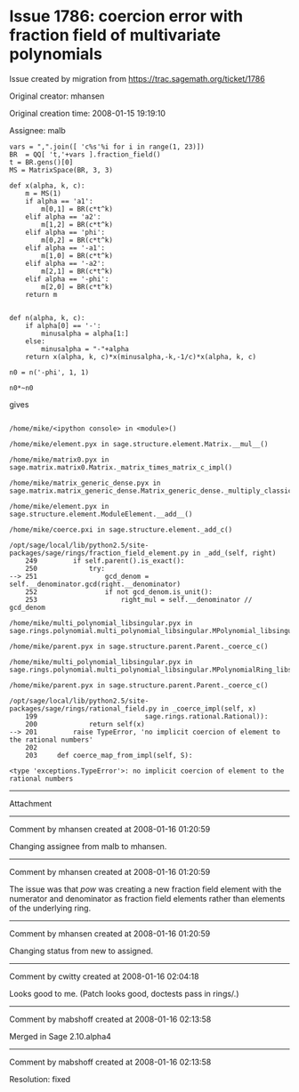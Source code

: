# Issue 1786: coercion error with fraction field of multivariate polynomials

Issue created by migration from https://trac.sagemath.org/ticket/1786

Original creator: mhansen

Original creation time: 2008-01-15 19:19:10

Assignee: malb


```
vars = ",".join([ 'c%s'%i for i in range(1, 23)])
BR  = QQ[ 't,'+vars ].fraction_field()
t = BR.gens()[0]
MS = MatrixSpace(BR, 3, 3)

def x(alpha, k, c):
    m = MS(1)
    if alpha == 'a1':
        m[0,1] = BR(c*t^k)
    elif alpha == 'a2':
        m[1,2] = BR(c*t^k)
    elif alpha == 'phi':
        m[0,2] = BR(c*t^k)
    elif alpha == '-a1':
        m[1,0] = BR(c*t^k)
    elif alpha == '-a2':
        m[2,1] = BR(c*t^k)
    elif alpha == '-phi':
        m[2,0] = BR(c*t^k)
    return m
    
    
def n(alpha, k, c):
    if alpha[0] == '-':
        minusalpha = alpha[1:]
    else:
        minusalpha = "-"+alpha
    return x(alpha, k, c)*x(minusalpha,-k,-1/c)*x(alpha, k, c)
    
n0 = n('-phi', 1, 1)

n0*~n0
```


gives


```

/home/mike/<ipython console> in <module>()

/home/mike/element.pyx in sage.structure.element.Matrix.__mul__()

/home/mike/matrix0.pyx in sage.matrix.matrix0.Matrix._matrix_times_matrix_c_impl()

/home/mike/matrix_generic_dense.pyx in sage.matrix.matrix_generic_dense.Matrix_generic_dense._multiply_classical()

/home/mike/element.pyx in sage.structure.element.ModuleElement.__add__()

/home/mike/coerce.pxi in sage.structure.element._add_c()

/opt/sage/local/lib/python2.5/site-packages/sage/rings/fraction_field_element.py in _add_(self, right)
    249         if self.parent().is_exact():
    250             try:
--> 251                 gcd_denom = self.__denominator.gcd(right.__denominator)
    252                 if not gcd_denom.is_unit():
    253                     right_mul = self.__denominator // gcd_denom

/home/mike/multi_polynomial_libsingular.pyx in sage.rings.polynomial.multi_polynomial_libsingular.MPolynomial_libsingular.gcd()

/home/mike/parent.pyx in sage.structure.parent.Parent._coerce_c()

/home/mike/multi_polynomial_libsingular.pyx in sage.rings.polynomial.multi_polynomial_libsingular.MPolynomialRing_libsingular._coerce_c_impl()

/home/mike/parent.pyx in sage.structure.parent.Parent._coerce_c()

/opt/sage/local/lib/python2.5/site-packages/sage/rings/rational_field.py in _coerce_impl(self, x)
    199                           sage.rings.rational.Rational)):
    200             return self(x)
--> 201         raise TypeError, 'no implicit coercion of element to the rational numbers'
    202         
    203     def coerce_map_from_impl(self, S):

<type 'exceptions.TypeError'>: no implicit coercion of element to the rational numbers

```



---

Attachment


---

Comment by mhansen created at 2008-01-16 01:20:59

Changing assignee from malb to mhansen.


---

Comment by mhansen created at 2008-01-16 01:20:59

The issue was that _pow_ was creating a new fraction field element with the numerator and denominator as fraction field elements rather than elements of the underlying ring.


---

Comment by mhansen created at 2008-01-16 01:20:59

Changing status from new to assigned.


---

Comment by cwitty created at 2008-01-16 02:04:18

Looks good to me.  (Patch looks good, doctests pass in rings/.)


---

Comment by mabshoff created at 2008-01-16 02:13:58

Merged in Sage 2.10.alpha4


---

Comment by mabshoff created at 2008-01-16 02:13:58

Resolution: fixed
